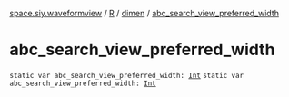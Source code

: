 [space.siy.waveformview](../../index.md) / [R](../index.md) / [dimen](index.md) / [abc_search_view_preferred_width](./abc_search_view_preferred_width.md)

# abc_search_view_preferred_width

`static var abc_search_view_preferred_width: `[`Int`](https://kotlinlang.org/api/latest/jvm/stdlib/kotlin/-int/index.html)
`static var abc_search_view_preferred_width: `[`Int`](https://kotlinlang.org/api/latest/jvm/stdlib/kotlin/-int/index.html)